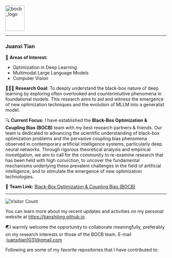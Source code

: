 <a href="https://github.com/Black-Box-Optimization-Coupling-Bias">
  <img src="https://github.com/user-attachments/assets/9bc2224e-e8f9-4441-8aab-9613e89382f6" alt="bocb_logo" width="60" height="80">
</a>

---

### Juanxi Tian

🧐 **Areas of Interest:**
- Optimization in Deep Learning
- Multimodal Large Language Models
- Computer Vision

🧑🏻‍💻 **Research Goal:**
To deeply understand the black-box nature of deep learning by exploring often overlooked and counterintuitive phenomena in foundational models. This research aims to aid and witness the emergence of new optimization techniques and the evolution of MLLM into a generalist model.

🔍 **Current Focus:**
I have established the **Black-Box Optimization & Coupling Bias (BOCB)** team with my best research partners & friends. Our team is dedicated to advancing the scientific understanding of black-box optimization problems and the pervasive coupling bias phenomena observed in contemporary artificial intelligence systems, particularly deep neural networks. Through rigorous theoretical analysis and empirical investigation, we aim to call for the community to re-examine research that has been held with high conviction, to uncover the fundamental mechanisms underlying these prevalent challenges in the field of artificial intelligence, and to stimulate the emergence of new optimization technologies.

🔗 **Team Link:**
[Black-Box Optimization & Coupling Bias (BOCB)](https://github.com/Black-Box-Optimization-Coupling-Bias)

---
![Visitor Count](https://profile-counter.glitch.me/tianshijing/count.svg)

You can learn more about my recent updates and activities on my personal website at https://tianshijing.github.io.

🌏I warmly welcome the opportunity to collaborate meaningfully, preferably on my research interests or those of the BOCB team. E-mail :juanxitian1031@gmail.com

Following are some of my favorite repositories that I have contributed to:


